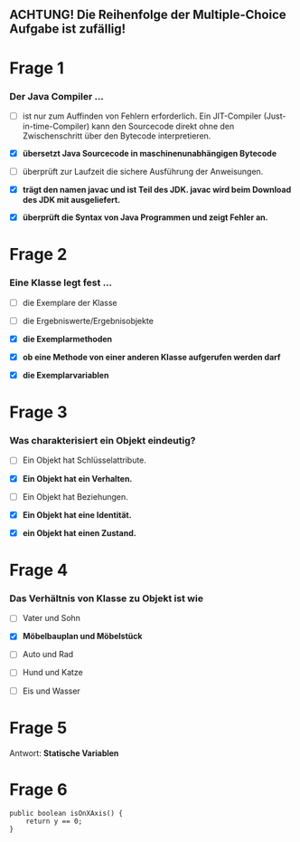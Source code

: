 ## ACHTUNG! Die Reihenfolge der Multiple-Choice Aufgabe ist zufällig! ##

# Frage 1 #

### Der Java Compiler ... ###

- [ ] ist nur zum Auffinden von Fehlern erforderlich. Ein JIT-Compiler (Just-in-time-Compiler) kann den Sourcecode direkt ohne den Zwischenschritt über den Bytecode interpretieren.

- [x] <b>übersetzt Java Sourcecode in maschinenunabhängigen Bytecode</b>

- [ ] überprüft zur Laufzeit die sichere Ausführung der Anweisungen.

- [x] <b>trägt den namen javac und ist Teil des JDK. javac wird beim Download des JDK mit ausgeliefert.</b>

- [x] <b>überprüft die Syntax von Java Programmen und zeigt Fehler an.</b>

# Frage 2 #

### Eine Klasse legt fest ... ###

- [ ] die Exemplare der Klasse

- [ ] die Ergebniswerte/Ergebnisobjekte

- [x] <b>die Exemplarmethoden</b>

- [x] <b>ob eine Methode von einer anderen Klasse aufgerufen werden darf</b>

- [x] <b>die Exemplarvariablen</b>

# Frage 3 #

### Was charakterisiert ein Objekt eindeutig? ###

- [ ] Ein Objekt hat Schlüsselattribute.

- [x] <b>Ein Objekt hat ein Verhalten.</b>

- [ ] Ein Objekt hat Beziehungen.

- [x] <b>Ein Objekt hat eine Identität.</b>

- [x] <b>ein Objekt hat einen Zustand.</b>

# Frage 4 #

### Das Verhältnis von Klasse zu Objekt ist wie ###

- [ ] Vater und Sohn

- [x] <b>Möbelbauplan und Möbelstück</b>

- [ ] Auto und Rad

- [ ] Hund und Katze

- [ ] Eis und Wasser

# Frage 5 #

Antwort: <b> Statische Variablen </b>

# Frage 6 #

~~~
public boolean isOnXAxis() {
    return y == 0;
}
~~~
